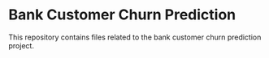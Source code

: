 # Bank Customer Churn Prediction
This repository contains files related to the bank customer churn prediction project.
